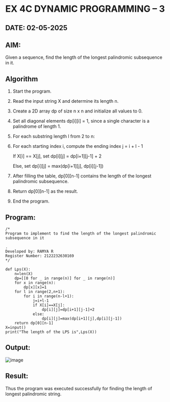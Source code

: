 # EX 4C DYNAMIC PROGRAMMING – 3
## DATE: 02-05-2025
## AIM:
Given a sequence, find the length of the longest palindromic subsequence in it.

## Algorithm
1. Start the program.

2. Read the input string X and determine its length n.

3. Create a 2D array dp of size n x n and initialize all values to 0.

4. Set all diagonal elements dp[i][i] = 1, since a single character is a palindrome of length 1.

5. For each substring length l from 2 to n:

6. For each starting index i, compute the ending index j = i + l - 1

   If X[i] == X[j], set dp[i][j] = dp[i+1][j-1] + 2

   Else, set dp[i][j] = max(dp[i+1][j], dp[i][j-1])

7. After filling the table, dp[0][n-1] contains the length of the longest palindromic subsequence.

8. Return dp[0][n-1] as the result.

9. End the program.
## Program:
```
/*
Program to implement to find the length of the longest palindromic subsequence in it

.
Developed by: RAMYA R
Register Number: 2122232630169 
*/
```
```
def Lps(X):
    n=len(X)
    dp=[[0 for _ in range(n)] for _ in range(n)]
    for x in range(n):
        dp[x][x]=1
    for l in range(2,n+1):
        for i in range(n-l+1):
            j=i+l-1
            if X[i]==X[j]:
                dp[i][j]=dp[i+1][j-1]+2
            else:
                dp[i][j]=max(dp[i+1][j],dp[i][j-1])
    return dp[0][n-1]
X=input()
print("The length of the LPS is",Lps(X))
```
## Output:
![image](https://github.com/user-attachments/assets/d06cb6b4-bc5e-4045-a069-988d0f62174b)


## Result:
Thus the program was executed successfully for finding the length of longest palindromic string.
